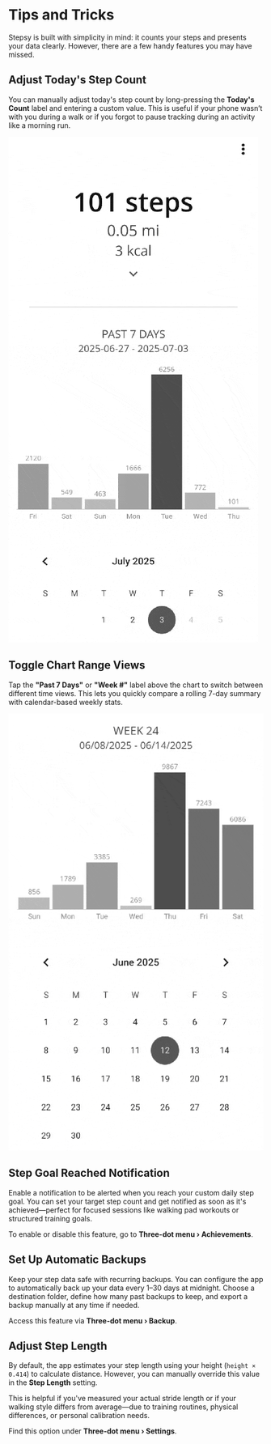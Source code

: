 # Tips and Tricks

Stepsy is built with simplicity in mind: it counts your steps and presents your data clearly. However, there are a few handy features you may have missed.

## Adjust Today's Step Count

You can manually adjust today's step count by long-pressing the **Today's Count** label and entering a custom value. This is useful if your phone wasn’t with you during a walk or if you forgot to pause tracking during an activity like a morning run.  

![Adjust Today Steps GIF](resources/gif_adjust_today_steps.gif)

## Toggle Chart Range Views

Tap the **"Past 7 Days"** or **"Week #"** label above the chart to switch between different time views. This lets you quickly compare a rolling 7-day summary with calendar-based weekly stats.

![Toggle Chart Header](resources/gif_toggle_chart_header.gif)

## Step Goal Reached Notification

Enable a notification to be alerted when you reach your custom daily step goal. You can set your target step count and get notified as soon as it's achieved—perfect for focused sessions like walking pad workouts or structured training goals.

To enable or disable this feature, go to **Three-dot menu › Achievements**.

## Set Up Automatic Backups

Keep your step data safe with recurring backups. You can configure the app to automatically back up your data every 1–30 days at midnight. Choose a destination folder, define how many past backups to keep, and export a backup manually at any time if needed.

Access this feature via **Three-dot menu › Backup**.

## Adjust Step Length

By default, the app estimates your step length using your height (`height × 0.414`) to calculate distance. However, you can manually override this value in the **Step Length** setting.

This is helpful if you've measured your actual stride length or if your walking style differs from average—due to training routines, physical differences, or personal calibration needs.

Find this option under **Three-dot menu › Settings**.

